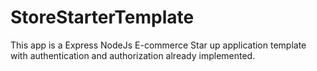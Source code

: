 # StoreStarterTemplate

This app is a Express NodeJs E-commerce Star up application template with authentication and authorization already implemented. 
